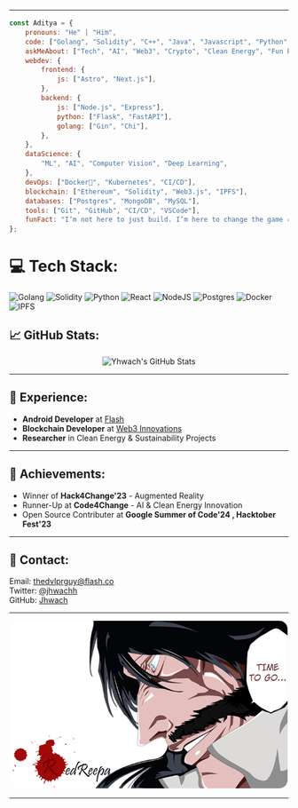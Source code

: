 

---
```javascript
const Aditya = {
    pronouns: "He" | "Him",
    code: ["Golang", "Solidity", "C++", "Java", "Javascript", "Python", "Assembly"],
    askMeAbout: ["Tech", "AI", "Web3", "Crypto", "Clean Energy", "Fun Projects"],
    webdev: {
        frontend: {
            js: ["Astro", "Next.js"],
        },
        backend: {
            js: ["Node.js", "Express"],
            python: ["Flask", "FastAPI"],
            golang: ["Gin", "Chi"],
        },
    },
    dataScience: {
        "ML", "AI", "Computer Vision", "Deep Learning",
    },
    devOps: ["Docker🐳", "Kubernetes", "CI/CD"],
    blockchain: ["Ethereum", "Solidity", "Web3.js", "IPFS"],
    databases: ["Postgres", "MongoDB", "MySQL"],
    tools: ["Git", "GitHub", "CI/CD", "VSCode"],
    funFact: "I’m not here to just build. I’m here to change the game 🔥"
};
```


# 💻 Tech Stack:
![Golang](https://img.shields.io/badge/golang-%2300ADD8.svg?style=for-the-badge&logo=go&logoColor=white) ![Solidity](https://img.shields.io/badge/solidity-%2300ADD8.svg?style=for-the-badge&logo=solidity&logoColor=white) ![Python](https://img.shields.io/badge/python-3670A0?style=for-the-badge&logo=python&logoColor=ffdd54) ![React](https://img.shields.io/badge/react-%2361DAFB.svg?style=for-the-badge&logo=react&logoColor=white) ![NodeJS](https://img.shields.io/badge/node.js-6DA55F?style=for-the-badge&logo=node.js&logoColor=white) ![Postgres](https://img.shields.io/badge/postgres-%23316192.svg?style=for-the-badge&logo=postgresql&logoColor=white) ![Docker](https://img.shields.io/badge/docker-%2300723D.svg?style=for-the-badge&logo=docker&logoColor=white) ![IPFS](https://img.shields.io/badge/IPFS-%23E0038D.svg?style=for-the-badge&logo=ipfs&logoColor=white)

## 📈 GitHub Stats:

<div align="center">
  <img src="https://github-readme-stats.vercel.app/api?username=Jhwach&show_icons=true&count_private=true&hide_title=true&theme=radical" alt="Yhwach's GitHub Stats"/>
</div>

---

## 💼 Experience:
- **Android Developer** at [Flash](https://flash.co)
- **Blockchain Developer** at [Web3 Innovations](https://nitiayog.com)
- **Researcher** in Clean Energy & Sustainability Projects

---

## 🎯 Achievements:
- Winner of **Hack4Change'23** - Augmented Reality
- Runner-Up at **Code4Change** - AI & Clean Energy Innovation
- Open Source Contributer at **Google Summer of Code'24 , Hacktober Fest'23**

---

## 📧 Contact:
Email: [thedvlprguy@flash.co](mailto:thedvlprguy@flash.co)  
Twitter: [@jhwachh](https://twitter.com/Jhwachh)  
GitHub: [Jhwach](https://github.com/Jhwach)

---

<div align="center">
  <img src="https://github.com/Jhwach/Jhwach/blob/main/ok.png" alt="Jhwach" width="500" style="border-radius: 15px;"/>
</div>

---
